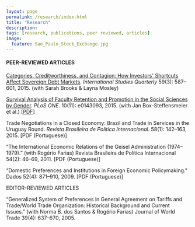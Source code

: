 ```yaml
---
layout: page
permalink: /research/index.html
title: "Research"
description:
tags: [research, publications, peer reviewed, articles]
image:
  feature: Sao_Paulo_Stock_Exchange.jpg
---
```



#### PEER-REVIEWED ARTICLES

<a href="http://onlinelibrary.wiley.com/resolve/doi?DOI=10.1111/isqu.12173" target="_blank">Categories, Creditworthiness, and Contagion: How Investors' Shortcuts Affect Sovereign Debt Markets</a>. *International Studies Quarterly* 59(3): 587–601, 2015. (with Sarah Brooks & Layna Mosley)

<a href="http://journals.plos.org/plosone/article?id=10.1371/journal.pone.0143093" target="_blank">Survival Analysis of Faculty Retention and Promotion in the Social Sciences by Gender</a>. _PLoS ONE_. 10(11): e0143093, 2015. (with Jan Box-Steffensmeier et al.) [<a href="http://www.plosone.org/article/fetchObject.action?uri=info:doi/10.1371/journal.pone.0143093&representation=PDF" target="_blank">PDF</a>]

Trade Negotiations in a Closed Economy: Brazil and Trade in Services in the Uruguay Round. _Revista Brasileira de Política Internacional_. 58(1): 142–163, 2015. [PDF (Portuguese)]

“The International Economic Relations of the Geisel Administration (1974–1979).” (with Rogério Farias)
Revista Brasileira de Política Internacional 54(2): 46–69, 2011. [PDF (Portuguese)]

“Domestic Preferences and Institutions in Foreign Economic Policymaking.”
Dados 52(4): 871–910, 2009. [PDF (Portuguese)]


EDITOR-REVIEWED ARTICLES

“Generalized System of Preferences in General Agreement on Tariffs and Trade/World Trade Organization: Historical Background and Current Issues.” (with Norma B. dos Santos & Rogério Farias)
Journal of World Trade 39(4): 637–670, 2005.
